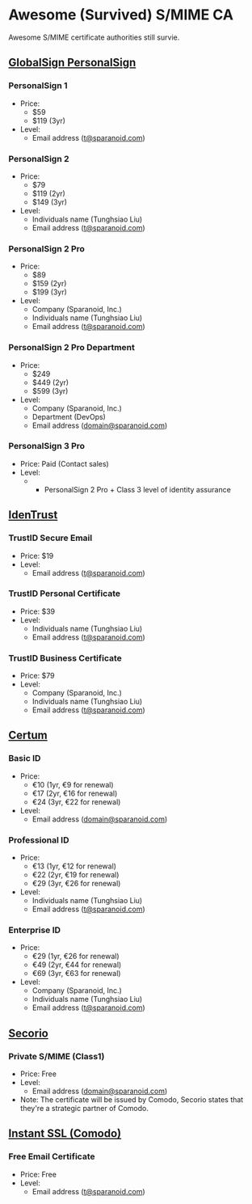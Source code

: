 # Awesome (Survived) S/MIME CA

Awesome S/MIME certificate authorities still survie.

## [GlobalSign PersonalSign](https://www.globalsign.com/en/secure-email/)

### PersonalSign 1

- Price: 
  - $59
  - $119 (3yr)
- Level:
  - Email address (t@sparanoid.com)

### PersonalSign 2

- Price: 
  - $79
  - $119 (2yr)
  - $149 (3yr)
- Level: 
  - Individuals name (Tunghsiao Liu)
  - Email address (t@sparanoid.com)

### PersonalSign 2 Pro

- Price: 
  - $89
  - $159 (2yr)
  - $199 (3yr)
- Level: 
  - Company (Sparanoid, Inc.)
  - Individuals name (Tunghsiao Liu)
  - Email address (t@sparanoid.com)

### PersonalSign 2 Pro Department

- Price:
  - $249
  - $449 (2yr)
  - $599 (3yr)
- Level: 
  - Company (Sparanoid, Inc.)
  - Department (DevOps)
  - Email address (domain@sparanoid.com)

### PersonalSign 3 Pro

- Price: Paid (Contact sales)
- Level: 
  - * PersonalSign 2 Pro + Class 3 level of identity assurance

## [IdenTrust](https://www.identrust.com/certificates/trustid.html)

### TrustID Secure Email

- Price: $19
- Level:
  - Email address (t@sparanoid.com)

### TrustID Personal Certificate

- Price: $39
- Level: 
  - Individuals name (Tunghsiao Liu)
  - Email address (t@sparanoid.com)

### TrustID Business Certificate

- Price: $79
- Level: 
  - Company (Sparanoid, Inc.)
  - Individuals name (Tunghsiao Liu)
  - Email address (t@sparanoid.com)

## [Certum](https://en.sklep.certum.pl/data-safety/id-certificates.html)

### Basic ID

- Price:
  - €10 (1yr, €9 for renewal)
  - €17 (2yr, €16 for renewal)
  - €24 (3yr, €22 for renewal)
- Level:
  - Email address (domain@sparanoid.com)

### Professional ID

- Price:
  - €13 (1yr, €12 for renewal)
  - €22 (2yr, €19 for renewal)
  - €29 (3yr, €26 for renewal)
- Level: 
  - Individuals name (Tunghsiao Liu)
  - Email address (t@sparanoid.com)

### Enterprise ID

- Price:
  - €29 (1yr, €26 for renewal)
  - €49 (2yr, €44 for renewal)
  - €69 (3yr, €63 for renewal)
- Level: 
  - Company (Sparanoid, Inc.)
  - Individuals name (Tunghsiao Liu)
  - Email address (t@sparanoid.com)

## [Secorio](https://www.secorio.com/en/)

### Private S/MIME (Class1)

- Price: Free
- Level:
  - Email address (domain@sparanoid.com)
- Note: The certificate will be issued by Comodo, Secorio states that they're a strategic partner of Comodo.

## [Instant SSL (Comodo)](https://www.instantssl.com/ssl-certificate-products/free-email-certificate.html)

### Free Email Certificate

- Price: Free
- Level: 
  - Email address (t@sparanoid.com)
